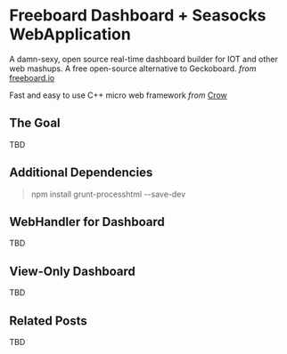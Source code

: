 # Freeboard Dashboard + Seasocks WebApplication

A damn-sexy, open source real-time dashboard builder for IOT and other web mashups. A free open-source alternative to Geckoboard. _from_ [freeboard.io](http://freeboard.io) 

Fast and easy to use C++ micro web framework  _from_ [Crow](https://github.com/ipkn/crow)

## The Goal

TBD

## Additional Dependencies

> npm install grunt-processhtml --save-dev

## WebHandler for Dashboard

TBD

## View-Only Dashboard

TBD

## Related Posts

TBD
